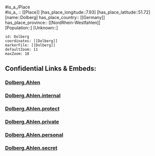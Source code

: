 ﻿---
location: [51.72,7.93] 
mapzoom: [7,12] 
mapmarker: city 
type: City
tags:
- geo/City


SpocWebEntityId: 29829
isDeleted: false
confidential: public

---
#is_a_/Place  
#is_a_ :: [[Place]] 
[has_place_longitude::7.93] 
[has_place_latitude::51.72] 
[name::Dolberg] 
has_place_country:: [[Germany]]  
has_place_province:: [[NordRhein-Westfahlen]]  
[Population::] 
[Unknown::] 


```leaflet
id: Dolberg
coordinates: [[Dolberg]] 
markerFile: [[Dolberg]] 
defaultZoom: 11 
maxZoom: 18
```


## Confidential Links & Embeds: 

### [Dolberg,Ahlen](/_public/Earth/Continent/Europe/Europe~Central/Germany/Germany~West/Nord_Rhein-Westfalen/counties~NW/Warendorf/cities~Warendorf/Ahlen/Dolberg,Ahlen.md) 

### [Dolberg,Ahlen.internal](/_internal/Earth/Continent/Europe/Europe~Central/Germany/Germany~West/Nord_Rhein-Westfalen/counties~NW/Warendorf/cities~Warendorf/Ahlen/Dolberg,Ahlen.internal.md) 

### [Dolberg,Ahlen.protect](/_protect/Earth/Continent/Europe/Europe~Central/Germany/Germany~West/Nord_Rhein-Westfalen/counties~NW/Warendorf/cities~Warendorf/Ahlen/Dolberg,Ahlen.protect.md) 

### [Dolberg,Ahlen.private](/_private/Earth/Continent/Europe/Europe~Central/Germany/Germany~West/Nord_Rhein-Westfalen/counties~NW/Warendorf/cities~Warendorf/Ahlen/Dolberg,Ahlen.private.md) 

### [Dolberg,Ahlen.personal](/_personal/Earth/Continent/Europe/Europe~Central/Germany/Germany~West/Nord_Rhein-Westfalen/counties~NW/Warendorf/cities~Warendorf/Ahlen/Dolberg,Ahlen.personal.md) 

### [Dolberg,Ahlen.secret](/_secret/Earth/Continent/Europe/Europe~Central/Germany/Germany~West/Nord_Rhein-Westfalen/counties~NW/Warendorf/cities~Warendorf/Ahlen/Dolberg,Ahlen.secret.md) 
